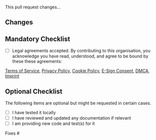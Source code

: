 This pull request changes...

## Changes

## Mandatory Checklist

- [ ] Legal agreements accepted. By contributing to this organisation, you acknowledge you have read, understood, and agree to be bound by these these agreements:

[Terms of Service](https://www.kicksecure.com/wiki/Terms_of_Service), [Privacy Policy](https://www.kicksecure.com/wiki/Privacy_Policy), [Cookie Policy](https://www.kicksecure.com/wiki/Cookie_Policy), [E-Sign Consent](https://www.kicksecure.com/wiki/E-Sign_Consent), [DMCA](https://www.kicksecure.com/wiki/DMCA), [Imprint](https://www.kicksecure.com/wiki/Imprint)

## Optional Checklist
The following items are optional but might be requested in certain cases.

- [ ] I have tested it locally
- [ ] I have reviewed and updated any documentation if relevant
- [ ] I am providing new code and test(s) for it

Fixes #
